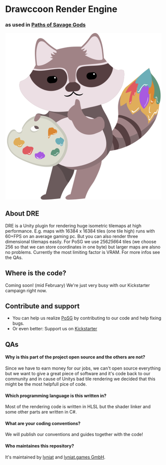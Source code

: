# Drawccoon Render Engine
### as used in [Paths of Savage Gods](https://www.kickstarter.com/projects/lyniat-games/paths-of-savage-gods)

![Waschi the drawccoon](/readme/drawccoon.png)

## About DRE
DRE is a Unity plugin for rendering huge isometric tilemaps at high performance.
E.g. maps with 16384 x 16384 tiles (one tile high) runs with 60+FPS on an average gaming pc.
But you can also render three dimensional tilemaps easily. For PoSG we use 256*256*64 tiles (we choose 256 so that we can store coordinates in one byte) but larger maps are alsno no problems.
Currently the most limiting factor is VRAM.
For more infos see the QAs.

## Where is the code?
Coming soon! (mid February)
We're just very busy with our Kickstarter campaign right now.

## Contribute and support
- You can help us realize [PoSG](https://savage-gods.com/) by contributing to our code and help fixing bugs.
- Or even better: Support us on [Kickstarter](https://www.kickstarter.com/projects/lyniat-games/paths-of-savage-gods)

## QAs
#### Why is this part of the project open source and the others are not?
Since we have to earn money for our jobs, we can't open source everything but we want to give a great piece of software and it's code back to our community and in cause of Unitys bad tile rendering we decided that this might be the most helpfull pice of code.

#### Which programming language is this written in?
Most of the rendering code is written in HLSL but the shader linker and some other parts are written in C#.

#### What are your coding conventions?
We will publish our conventions and guides together with the code!

#### Who maintaines this repository?
It's maintained by [lyniat](https://github.com/Lyniat) and [lyniat.games GmbH](https://lyniat.games).
